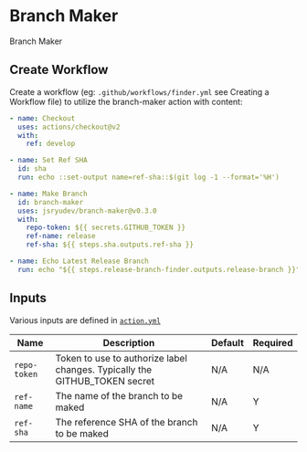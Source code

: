 # Branch Maker
Branch Maker

## Create Workflow
Create a workflow (eg: `.github/workflows/finder.yml` see Creating a Workflow file) to utilize the branch-maker action with content:

```yml
- name: Checkout
  uses: actions/checkout@v2
  with:
    ref: develop

- name: Set Ref SHA
  id: sha
  run: echo ::set-output name=ref-sha::$(git log -1 --format='%H')

- name: Make Branch 
  id: branch-maker
  uses: jsryudev/branch-maker@v0.3.0
  with:
    repo-token: ${{ secrets.GITHUB_TOKEN }}
    ref-name: release
    ref-sha: ${{ steps.sha.outputs.ref-sha }}

- name: Echo Latest Release Branch
  run: echo "${{ steps.release-branch-finder.outputs.release-branch }}"
```

## Inputs
Various inputs are defined in [`action.yml`](action.yml)

| Name | Description | Default | Required |
| - | - | - | - |
| `repo-token` | Token to use to authorize label changes. Typically the GITHUB_TOKEN secret | N/A | N/A |
| `ref-name` | The name of the branch to be maked | N/A | Y |
| `ref-sha` | The reference SHA of the branch to be maked | N/A | Y |